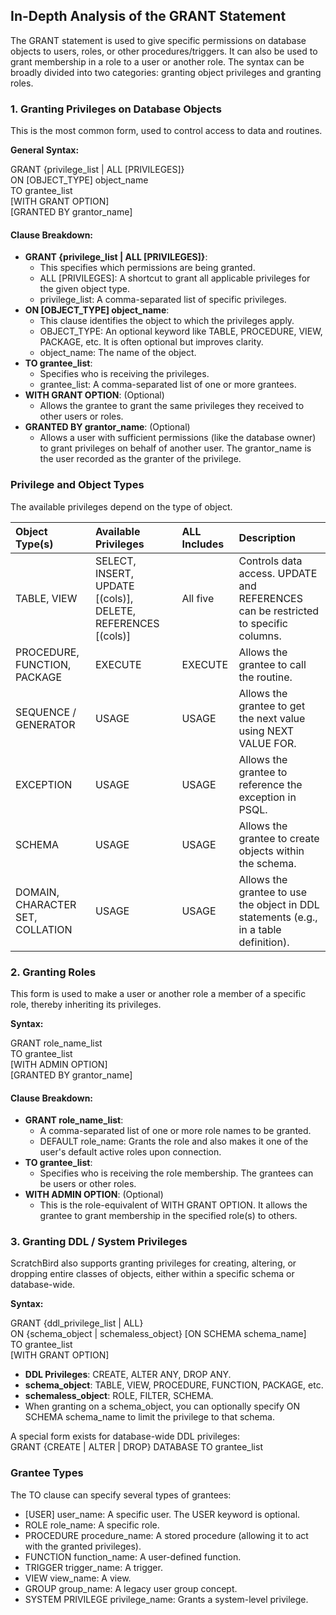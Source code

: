 ## **In-Depth Analysis of the GRANT Statement**

The GRANT statement is used to give specific permissions on database objects to users, roles, or other procedures/triggers. It can also be used to grant membership in a role to a user or another role. The syntax can be broadly divided into two categories: granting object privileges and granting roles.

### **1\. Granting Privileges on Database Objects**

This is the most common form, used to control access to data and routines.

**General Syntax:**

GRANT {privilege\_list | ALL \[PRIVILEGES\]}  
ON \[OBJECT\_TYPE\] object\_name  
TO grantee\_list  
\[WITH GRANT OPTION\]  
\[GRANTED BY grantor\_name\]

#### **Clause Breakdown:**

* **GRANT {privilege\_list | ALL \[PRIVILEGES\]}**:  
  * This specifies which permissions are being granted.  
  * ALL \[PRIVILEGES\]: A shortcut to grant all applicable privileges for the given object type.  
  * privilege\_list: A comma-separated list of specific privileges.  
* **ON \[OBJECT\_TYPE\] object\_name**:  
  * This clause identifies the object to which the privileges apply.  
  * OBJECT\_TYPE: An optional keyword like TABLE, PROCEDURE, VIEW, PACKAGE, etc. It is often optional but improves clarity.  
  * object\_name: The name of the object.  
* **TO grantee\_list**:  
  * Specifies who is receiving the privileges.  
  * grantee\_list: A comma-separated list of one or more grantees.  
* **WITH GRANT OPTION**: (Optional)  
  * Allows the grantee to grant the same privileges they received to other users or roles.  
* **GRANTED BY grantor\_name**: (Optional)  
  * Allows a user with sufficient permissions (like the database owner) to grant privileges on behalf of another user. The grantor\_name is the user recorded as the granter of the privilege.

### **Privilege and Object Types**

The available privileges depend on the type of object.

| Object Type(s) | Available Privileges | ALL Includes | Description |
| :---- | :---- | :---- | :---- |
| TABLE, VIEW | SELECT, INSERT, UPDATE \[(cols)\], DELETE, REFERENCES \[(cols)\] | All five | Controls data access. UPDATE and REFERENCES can be restricted to specific columns. |
| PROCEDURE, FUNCTION, PACKAGE | EXECUTE | EXECUTE | Allows the grantee to call the routine. |
| SEQUENCE / GENERATOR | USAGE | USAGE | Allows the grantee to get the next value using NEXT VALUE FOR. |
| EXCEPTION | USAGE | USAGE | Allows the grantee to reference the exception in PSQL. |
| SCHEMA | USAGE | USAGE | Allows the grantee to create objects within the schema. |
| DOMAIN, CHARACTER SET, COLLATION | USAGE | USAGE | Allows the grantee to use the object in DDL statements (e.g., in a table definition). |

### **2\. Granting Roles**

This form is used to make a user or another role a member of a specific role, thereby inheriting its privileges.

**Syntax:**

GRANT role\_name\_list  
TO grantee\_list  
\[WITH ADMIN OPTION\]  
\[GRANTED BY grantor\_name\]

#### **Clause Breakdown:**

* **GRANT role\_name\_list**:  
  * A comma-separated list of one or more role names to be granted.  
  * DEFAULT role\_name: Grants the role and also makes it one of the user's default active roles upon connection.  
* **TO grantee\_list**:  
  * Specifies who is receiving the role membership. The grantees can be users or other roles.  
* **WITH ADMIN OPTION**: (Optional)  
  * This is the role-equivalent of WITH GRANT OPTION. It allows the grantee to grant membership in the specified role(s) to others.

### **3\. Granting DDL / System Privileges**

ScratchBird also supports granting privileges for creating, altering, or dropping entire classes of objects, either within a specific schema or database-wide.

**Syntax:**

GRANT {ddl\_privilege\_list | ALL}  
ON {schema\_object | schemaless\_object} \[ON SCHEMA schema\_name\]  
TO grantee\_list  
\[WITH GRANT OPTION\]

* **DDL Privileges**: CREATE, ALTER ANY, DROP ANY.  
* **schema\_object**: TABLE, VIEW, PROCEDURE, FUNCTION, PACKAGE, etc.  
* **schemaless\_object**: ROLE, FILTER, SCHEMA.  
* When granting on a schema\_object, you can optionally specify ON SCHEMA schema\_name to limit the privilege to that schema.

A special form exists for database-wide DDL privileges:  
GRANT {CREATE | ALTER | DROP} DATABASE TO grantee\_list

### **Grantee Types**

The TO clause can specify several types of grantees:

* \[USER\] user\_name: A specific user. The USER keyword is optional.  
* ROLE role\_name: A specific role.  
* PROCEDURE procedure\_name: A stored procedure (allowing it to act with the granted privileges).  
* FUNCTION function\_name: A user-defined function.  
* TRIGGER trigger\_name: A trigger.  
* VIEW view\_name: A view.  
* GROUP group\_name: A legacy user group concept.  
* SYSTEM PRIVILEGE privilege\_name: Grants a system-level privilege.